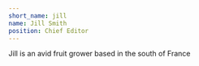 ```yaml
---
short_name: jill
name: Jill Smith
position: Chief Editor
---
```


Jill is an avid fruit grower based in the south of France